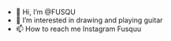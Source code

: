 - 👋 Hi, I’m @FUSQU
- 👀 I’m interested in drawing and playing guitar
- 📫 How to reach me Instagram Fusquu
